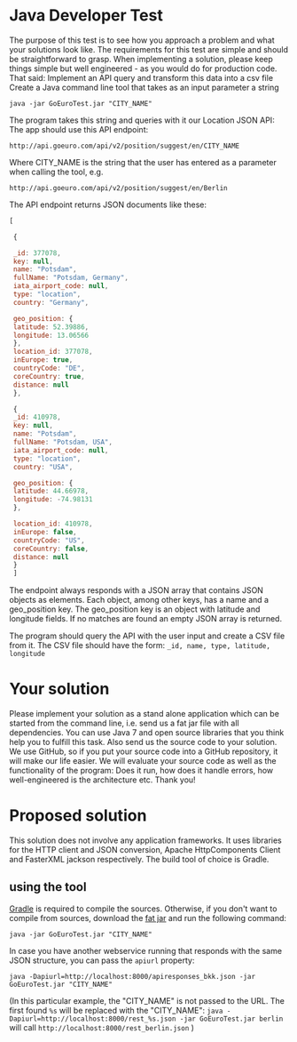 Java Developer Test
===================

The purpose of this test is to see how you approach a problem and what your solutions look like. The requirements for this test are simple and should be straightforward to grasp. When implementing a solution, please keep things simple but well engineered - as you would do for production code. 
That said:
Implement an API query and transform this data into a csv file
Create a Java command line tool that takes as an input parameter a string

    java -jar GoEuroTest.jar "CITY_NAME"

The program takes this string and queries with it our Location JSON API:
The app should use this API endpoint:

    http://api.goeuro.com/api/v2/position/suggest/en/CITY_NAME

Where CITY_NAME is the string that the user has entered as a parameter when calling the tool, e.g.

    http://api.goeuro.com/api/v2/position/suggest/en/Berlin

The API endpoint returns JSON documents like these:

```javascript
[

 {

 _id: 377078,
 key: null,
 name: "Potsdam",
 fullName: "Potsdam, Germany",
 iata_airport_code: null,
 type: "location",
 country: "Germany",

 geo_position: {
 latitude: 52.39886,
 longitude: 13.06566
 },
 location_id: 377078,
 inEurope: true,
 countryCode: "DE",
 coreCountry: true,
 distance: null
 },

 {
 _id: 410978,
 key: null,
 name: "Potsdam",
 fullName: "Potsdam, USA",
 iata_airport_code: null,
 type: "location",
 country: "USA",

 geo_position: {
 latitude: 44.66978,
 longitude: -74.98131
 },

 location_id: 410978,
 inEurope: false,
 countryCode: "US",
 coreCountry: false,
 distance: null
 }
 ]
```

The endpoint always responds with a JSON array that contains JSON objects as elements. Each object, among other keys, has a name and a geo_position key.
The geo_position key is an object with latitude and longitude fields.
If no matches are found an empty JSON array is returned.

The program should query the API with the user input and create a CSV file from it. The CSV file should have the form: ```_id, name, type, latitude, longitude```

Your solution
=============

Please implement your solution as a stand alone application which can be started from the command line, i.e. send us a fat jar file with all dependencies. You can use Java 7 and open source libraries that you think help you to fulfill this task.
Also send us the source code to your solution. We use GitHub, so if you put your source code into a GitHub repository, it will make our life easier.
We will evaluate your source code as well as the functionality of the program: Does it run, how does it handle errors, how well-engineered is the architecture etc.
Thank you!

Proposed solution
=================

This solution does not involve any application frameworks.
It uses libraries for the HTTP client and JSON conversion, Apache HttpComponents Client and FasterXML jackson respectively.
The build tool of choice is Gradle.

## using the tool

[Gradle](https://gradle.org/) is required to compile the sources.
Otherwise, if you don't want to compile from sources, download the [fat jar](https://github.com/jopek/dev-test/releases/download/1.0.1/GoEuroTest.jar) and run the following command:

    java -jar GoEuroTest.jar "CITY_NAME"

In case you have another webservice running that responds with the same JSON structure, you can pass the ```apiurl``` property:

    java -Dapiurl=http://localhost:8000/apiresponses_bkk.json -jar GoEuroTest.jar "CITY_NAME"

(In this particular example, the "CITY_NAME" is not passed to the URL. The first found ```%s``` will be replaced with the "CITY_NAME": ```java -Dapiurl=http://localhost:8000/rest_%s.json -jar GoEuroTest.jar berlin``` will call ```http://localhost:8000/rest_berlin.json``` )
